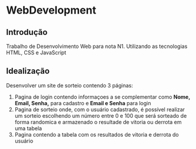 # WebDevelopment

## Introdução

Trabalho de Desenvolvimento Web para nota N1. Utilizando as tecnologias HTML, CSS e JavaScript

## Idealização

Desenvolver um site de sorteio contendo 3 páginas:

1. Pagina de login contendo informaçoes a se complementar como **Nome, Email, Senha,** para cadastro e **Email e Senha** para login
2. Pagina de sorteio onde, com o usuário cadastrado, é possível realizar um sorteio escolhendo um número entre 0 e 100 que será sorteado de forma randomica e armazenado o resultade de vitoria ou derrota em uma tabela
3. Pagina contendo a tabela com os resultados de vitoria e derrota do usuário